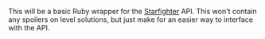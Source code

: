 This will be a basic Ruby wrapper for the [Starfighter](https://starfighter.io) API. This won't contain any spoilers on level solutions, but just make for an easier way to interface with the API.